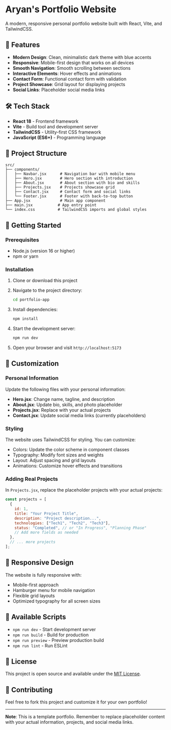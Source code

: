 # Aryan's Portfolio Website

A modern, responsive personal portfolio website built with React, Vite, and TailwindCSS.

## 🚀 Features

- **Modern Design**: Clean, minimalistic dark theme with blue accents
- **Responsive**: Mobile-first design that works on all devices
- **Smooth Navigation**: Smooth scrolling between sections
- **Interactive Elements**: Hover effects and animations
- **Contact Form**: Functional contact form with validation
- **Project Showcase**: Grid layout for displaying projects
- **Social Links**: Placeholder social media links

## 🛠️ Tech Stack

- **React 18** - Frontend framework
- **Vite** - Build tool and development server
- **TailwindCSS** - Utility-first CSS framework
- **JavaScript (ES6+)** - Programming language

## 📁 Project Structure

```
src/
├── components/
│   ├── Navbar.jsx      # Navigation bar with mobile menu
│   ├── Hero.jsx        # Hero section with introduction
│   ├── About.jsx       # About section with bio and skills
│   ├── Projects.jsx    # Projects showcase grid
│   ├── Contact.jsx     # Contact form and social links
│   └── Footer.jsx      # Footer with back-to-top button
├── App.jsx             # Main app component
├── main.jsx           # App entry point
└── index.css          # TailwindCSS imports and global styles
```

## 🚀 Getting Started

### Prerequisites

- Node.js (version 16 or higher)
- npm or yarn

### Installation

1. Clone or download this project
2. Navigate to the project directory:
   ```bash
   cd portfolio-app
   ```

3. Install dependencies:
   ```bash
   npm install
   ```

4. Start the development server:
   ```bash
   npm run dev
   ```

5. Open your browser and visit `http://localhost:5173`

## 🎨 Customization

### Personal Information
Update the following files with your personal information:

- **Hero.jsx**: Change name, tagline, and description
- **About.jsx**: Update bio, skills, and photo placeholder
- **Projects.jsx**: Replace with your actual projects
- **Contact.jsx**: Update social media links (currently placeholders)

### Styling
The website uses TailwindCSS for styling. You can customize:

- Colors: Update the color scheme in component classes
- Typography: Modify font sizes and weights
- Layout: Adjust spacing and grid layouts
- Animations: Customize hover effects and transitions

### Adding Real Projects
In `Projects.jsx`, replace the placeholder projects with your actual projects:

```javascript
const projects = [
  {
    id: 1,
    title: "Your Project Title",
    description: "Project description...",
    technologies: ["Tech1", "Tech2", "Tech3"],
    status: "Completed", // or "In Progress", "Planning Phase"
    // Add more fields as needed
  },
  // ... more projects
];
```

## 📱 Responsive Design

The website is fully responsive with:
- Mobile-first approach
- Hamburger menu for mobile navigation
- Flexible grid layouts
- Optimized typography for all screen sizes

## 🔧 Available Scripts

- `npm run dev` - Start development server
- `npm run build` - Build for production
- `npm run preview` - Preview production build
- `npm run lint` - Run ESLint

## 📄 License

This project is open source and available under the [MIT License](LICENSE).

## 🤝 Contributing

Feel free to fork this project and customize it for your own portfolio!

---

**Note**: This is a template portfolio. Remember to replace placeholder content with your actual information, projects, and social media links.